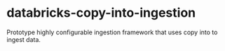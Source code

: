 # databricks-copy-into-ingestion
Prototype highly configurable ingestion framework that uses copy into to ingest data.
